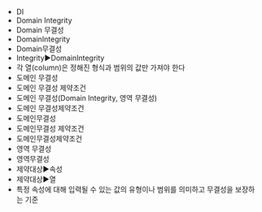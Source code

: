 ﻿- DI
- Domain Integrity
- Domain 무결성
- DomainIntegrity
- Domain무결성
- Integrity▶️DomainIntegrity
- 각 열(column)은 정해진 형식과 범위의 값만 가져야 한다
- 도메인 무결성
- 도메인 무결성 제약조건
- 도메인 무결성(Domain Integrity, 영역 무결성) 
- 도메인 무결성제약조건
- 도메인무결성
- 도메인무결성 제약조건
- 도메인무결성제약조건
- 영역 무결성 
- 영역무결성 
- 제약대상▶️속성
- 제약대상▶️열
- 특정 속성에 대해 입력될 수 있는 값의 유형이나 범위를 의미하고 무결성을 보장하는 기준
